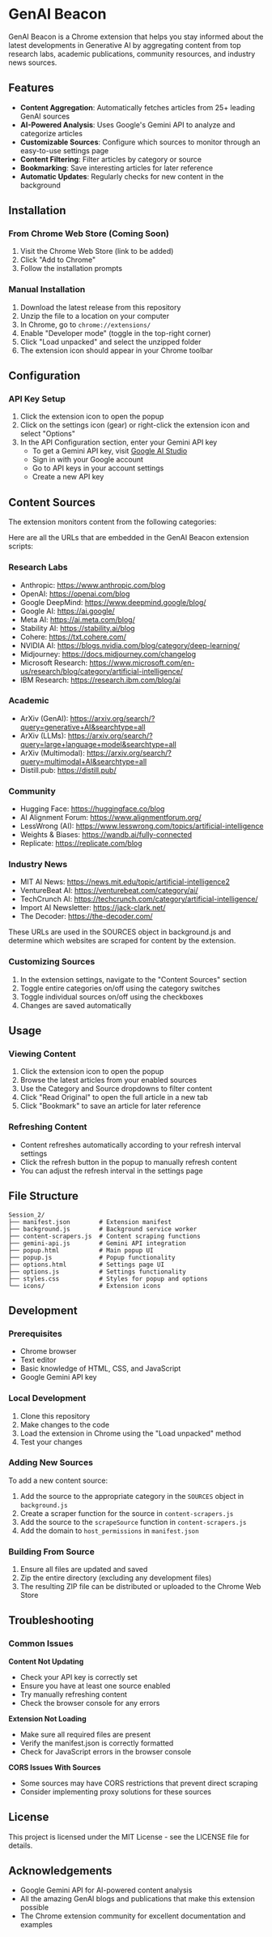 # GenAI Beacon

GenAI Beacon is a Chrome extension that helps you stay informed about the latest developments in Generative AI by aggregating content from top research labs, academic publications, community resources, and industry news sources.

## Features

- **Content Aggregation**: Automatically fetches articles from 25+ leading GenAI sources
- **AI-Powered Analysis**: Uses Google's Gemini API to analyze and categorize articles
- **Customizable Sources**: Configure which sources to monitor through an easy-to-use settings page
- **Content Filtering**: Filter articles by category or source
- **Bookmarking**: Save interesting articles for later reference
- **Automatic Updates**: Regularly checks for new content in the background

## Installation

### From Chrome Web Store (Coming Soon)
1. Visit the Chrome Web Store (link to be added)
2. Click "Add to Chrome"
3. Follow the installation prompts

### Manual Installation
1. Download the latest release from this repository
2. Unzip the file to a location on your computer
3. In Chrome, go to `chrome://extensions/`
4. Enable "Developer mode" (toggle in the top-right corner)
5. Click "Load unpacked" and select the unzipped folder
6. The extension icon should appear in your Chrome toolbar

## Configuration

### API Key Setup
1. Click the extension icon to open the popup
2. Click on the settings icon (gear) or right-click the extension icon and select "Options"
3. In the API Configuration section, enter your Gemini API key
   - To get a Gemini API key, visit [Google AI Studio](https://ai.google.dev/)
   - Sign in with your Google account
   - Go to API keys in your account settings
   - Create a new API key

## Content Sources
The extension monitors content from the following categories:

Here are all the URLs that are embedded in the GenAI Beacon extension scripts:

### Research Labs
- Anthropic: https://www.anthropic.com/blog
- OpenAI: https://openai.com/blog
- Google DeepMind: https://www.deepmind.google/blog/
- Google AI: https://ai.google/
- Meta AI: https://ai.meta.com/blog/
- Stability AI: https://stability.ai/blog
- Cohere: https://txt.cohere.com/
- NVIDIA AI: https://blogs.nvidia.com/blog/category/deep-learning/
- Midjourney: https://docs.midjourney.com/changelog
- Microsoft Research: https://www.microsoft.com/en-us/research/blog/category/artificial-intelligence/
- IBM Research: https://research.ibm.com/blog/ai

### Academic
- ArXiv (GenAI): https://arxiv.org/search/?query=generative+AI&searchtype=all
- ArXiv (LLMs): https://arxiv.org/search/?query=large+language+model&searchtype=all
- ArXiv (Multimodal): https://arxiv.org/search/?query=multimodal+AI&searchtype=all
- Distill.pub: https://distill.pub/

### Community
- Hugging Face: https://huggingface.co/blog
- AI Alignment Forum: https://www.alignmentforum.org/
- LessWrong (AI): https://www.lesswrong.com/topics/artificial-intelligence
- Weights & Biases: https://wandb.ai/fully-connected
- Replicate: https://replicate.com/blog

### Industry News
- MIT AI News: https://news.mit.edu/topic/artificial-intelligence2
- VentureBeat AI: https://venturebeat.com/category/ai/
- TechCrunch AI: https://techcrunch.com/category/artificial-intelligence/
- Import AI Newsletter: https://jack-clark.net/
- The Decoder: https://the-decoder.com/

These URLs are used in the SOURCES object in background.js and determine which websites are scraped for content by the extension.

### Customizing Sources
1. In the extension settings, navigate to the "Content Sources" section
2. Toggle entire categories on/off using the category switches
3. Toggle individual sources on/off using the checkboxes
4. Changes are saved automatically

## Usage

### Viewing Content
1. Click the extension icon to open the popup
2. Browse the latest articles from your enabled sources
3. Use the Category and Source dropdowns to filter content
4. Click "Read Original" to open the full article in a new tab
5. Click "Bookmark" to save an article for later reference

### Refreshing Content
- Content refreshes automatically according to your refresh interval settings
- Click the refresh button in the popup to manually refresh content
- You can adjust the refresh interval in the settings page

## File Structure

```
Session_2/
├── manifest.json        # Extension manifest
├── background.js        # Background service worker
├── content-scrapers.js  # Content scraping functions
├── gemini-api.js        # Gemini API integration
├── popup.html           # Main popup UI
├── popup.js             # Popup functionality
├── options.html         # Settings page UI
├── options.js           # Settings functionality
├── styles.css           # Styles for popup and options
└── icons/               # Extension icons
```

## Development

### Prerequisites
- Chrome browser
- Text editor
- Basic knowledge of HTML, CSS, and JavaScript
- Google Gemini API key

### Local Development
1. Clone this repository
2. Make changes to the code
3. Load the extension in Chrome using the "Load unpacked" method
4. Test your changes

### Adding New Sources
To add a new content source:

1. Add the source to the appropriate category in the `SOURCES` object in `background.js`
2. Create a scraper function for the source in `content-scrapers.js`
3. Add the source to the `scrapeSource` function in `content-scrapers.js`
4. Add the domain to `host_permissions` in `manifest.json`

### Building From Source
1. Ensure all files are updated and saved
2. Zip the entire directory (excluding any development files)
3. The resulting ZIP file can be distributed or uploaded to the Chrome Web Store

## Troubleshooting

### Common Issues

**Content Not Updating**
- Check your API key is correctly set
- Ensure you have at least one source enabled
- Try manually refreshing content
- Check the browser console for any errors

**Extension Not Loading**
- Make sure all required files are present
- Verify the manifest.json is correctly formatted
- Check for JavaScript errors in the browser console

**CORS Issues With Sources**
- Some sources may have CORS restrictions that prevent direct scraping
- Consider implementing proxy solutions for these sources

## License

This project is licensed under the MIT License - see the LICENSE file for details.

## Acknowledgements

- Google Gemini API for AI-powered content analysis
- All the amazing GenAI blogs and publications that make this extension possible
- The Chrome extension community for excellent documentation and examples
